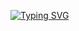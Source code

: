 <a href="https://git.io/typing-svg"><img src="https://readme-typing-svg.demolab.com?font=Fira+Code&size=72&duration=1000&pause=5000&color=F7F7F7&background=000000&center=true&vCenter=true&width=600&height=100&lines=PenguinRun" alt="Typing SVG" /></a>
